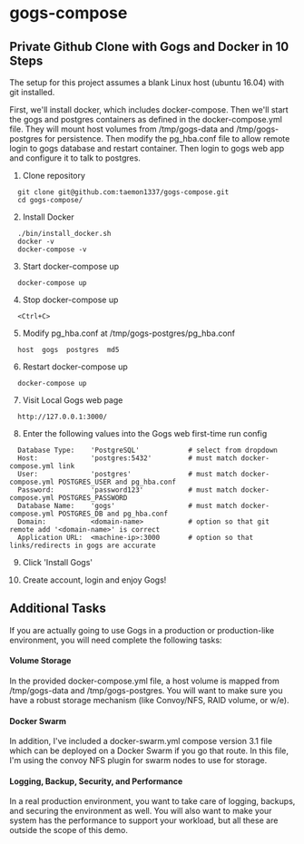 # gogs-compose
## Private Github Clone with Gogs and Docker in 10 Steps

The setup for this project assumes a blank Linux host (ubuntu 16.04) with git installed.

First, we'll install docker, which includes docker-compose.  Then we'll start the gogs and postgres containers as defined in the docker-compose.yml file.  They will mount host volumes from /tmp/gogs-data and /tmp/gogs-postgres for persistence.  Then modify the pg_hba.conf file to allow remote login to gogs database and restart container.  Then login to gogs web app and configure it to talk to postgres.


1. Clone repository
```
  git clone git@github.com:taemon1337/gogs-compose.git
  cd gogs-compose/
```

2. Install Docker
```
  ./bin/install_docker.sh
  docker -v
  docker-compose -v
```

3. Start docker-compose up
```
  docker-compose up
```

4. Stop docker-compose up
```
  <Ctrl+C>
```

5. Modify pg_hba.conf at /tmp/gogs-postgres/pg_hba.conf
```
  host  gogs  postgres  md5
```

6. Restart docker-compose up
```
  docker-compose up
```
7. Visit Local Gogs web page
```
  http://127.0.0.1:3000/
```

8. Enter the following values into the Gogs web first-time run config
```
  Database Type:    'PostgreSQL'            # select from dropdown
  Host:             'postgres:5432'         # must match docker-compose.yml link
  User:             'postgres'              # must match docker-compose.yml POSTGRES_USER and pg_hba.conf
  Password:         'password123'           # must match docker-compose.yml POSTGRES_PASSWORD
  Database Name:    'gogs'                  # must match docker-compose.yml POSTGRES_DB and pg_hba.conf
  Domain:           <domain-name>           # option so that git remote add '<domain-name>' is correct
  Application URL:  <machine-ip>:3000       # option so that links/redirects in gogs are accurate
```

9. Click 'Install Gogs'

10. Create account, login and enjoy Gogs!


## Additional Tasks
If you are actually going to use Gogs in a production or production-like environment, you will need complete the following tasks:

#### Volume Storage
In the provided docker-compose.yml file, a host volume is mapped from /tmp/gogs-data and /tmp/gogs-postgres. You will want to make sure you have a robust storage mechanism (like Convoy/NFS, RAID volume, or w/e).

#### Docker Swarm
In addition, I've included a docker-swarm.yml compose version 3.1 file which can be deployed on a Docker Swarm if you go that route.  In this file, I'm using the convoy NFS plugin for swarm nodes to use for storage.

#### Logging, Backup, Security, and Performance
In a real production environment, you want to take care of logging, backups, and securing the environment as well.  You will also want to make your system has the performance to support your workload, but all these are outside the scope of this demo.

